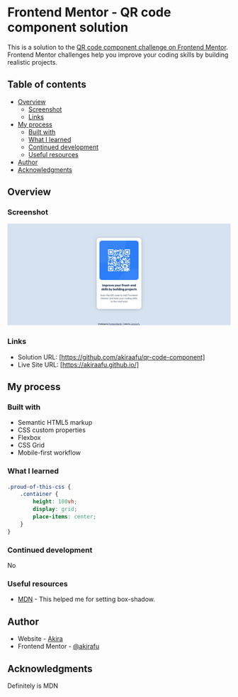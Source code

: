 # Frontend Mentor - QR code component solution

This is a solution to the [QR code component challenge on Frontend Mentor](https://www.frontendmentor.io/challenges/qr-code-component-iux_sIO_H). Frontend Mentor challenges help you improve your coding skills by building realistic projects.

## Table of contents

-   [Overview](#overview)
    -   [Screenshot](#screenshot)
    -   [Links](#links)
-   [My process](#my-process)
    -   [Built with](#built-with)
    -   [What I learned](#what-i-learned)
    -   [Continued development](#continued-development)
    -   [Useful resources](#useful-resources)
-   [Author](#author)
-   [Acknowledgments](#acknowledgments)

## Overview

### Screenshot

![](./screenshot.png)

### Links

-   Solution URL: [https://github.com/akiraafu/qr-code-component]
-   Live Site URL: [https://akiraafu.github.io/]

## My process

### Built with

-   Semantic HTML5 markup
-   CSS custom properties
-   Flexbox
-   CSS Grid
-   Mobile-first workflow

### What I learned

```css
.proud-of-this-css {
    .container {
        height: 100vh;
        display: grid;
        place-items: center;
    }
}
```

### Continued development

No

### Useful resources

-   [MDN](https://developer.mozilla.org/en-US/docs/Web/CSS/box-shadow) - This helped me for setting box-shadow.

## Author

-   Website - [Akira](https://github.com/akiraafu)
-   Frontend Mentor - [@akirafu](https://www.frontendmentor.io/profile/yourusername)

## Acknowledgments

Definitely is MDN
